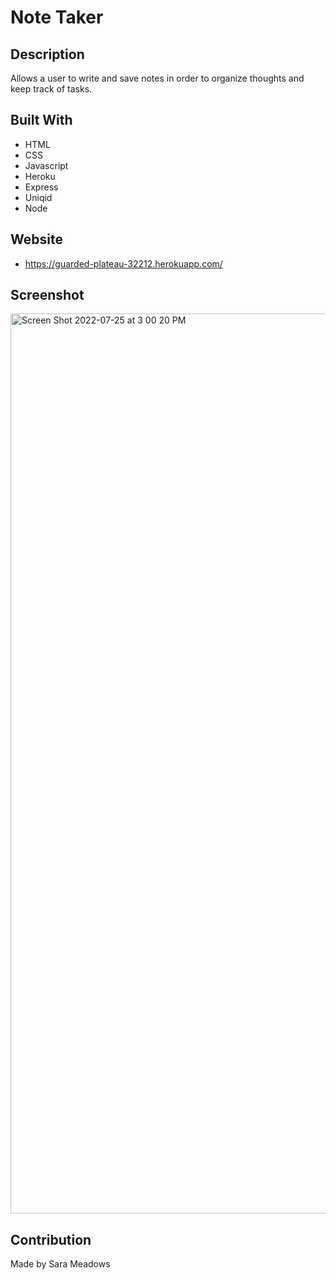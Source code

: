 
  # Note Taker 

  ## Description
  Allows a user to write and save notes in order to organize thoughts and keep track of tasks.

  ## Built With
  * HTML
  * CSS
  * Javascript
  * Heroku
  * Express
  * Uniqid
  * Node
  
  ## Website
  * https://guarded-plateau-32212.herokuapp.com/
  
  ## Screenshot
  <img width="1440" alt="Screen Shot 2022-07-25 at 3 00 20 PM" src="https://user-images.githubusercontent.com/103394634/180864112-986d9c26-5407-4b74-a71c-4d27822794e8.png">

  ## Contribution
  Made by Sara Meadows
